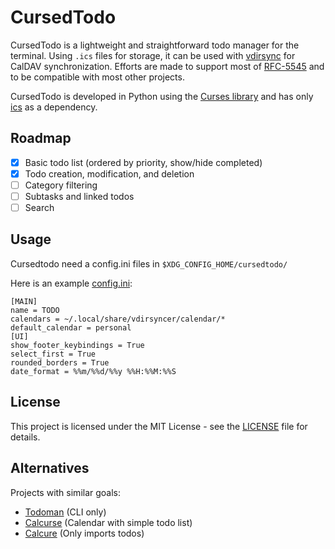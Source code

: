 # CursedTodo

CursedTodo is a lightweight and straightforward todo manager for the terminal. Using `.ics` files for storage, it can be used with [vdirsync](http://vdirsyncer.pimutils.org) for CalDAV synchronization. Efforts are made to support most of [RFC-5545](https://icalendar.org/RFC-Specifications/iCalendar-RFC-5545/) and to be compatible with most other projects.

CursedTodo is developed in Python using the [Curses library](https://docs.python.org/3.13/library/curses.html) and has only [ics](https://github.com/ics-py/ics-py) as a dependency.

## Roadmap

- [x] Basic todo list (ordered by priority, show/hide completed)
- [x] Todo creation, modification, and deletion
- [ ] Category filtering
- [ ] Subtasks and linked todos
- [ ] Search

## Usage
Cursedtodo need a config.ini files in `$XDG_CONFIG_HOME/cursedtodo/`

Here is an example [config.ini](config.ini):
```
[MAIN]
name = TODO
calendars = ~/.local/share/vdirsyncer/calendar/*
default_calendar = personal
[UI]
show_footer_keybindings = True
select_first = True
rounded_borders = True
date_format = %%m/%%d/%%y %%H:%%M:%%S

```

## License

This project is licensed under the MIT License - see the [LICENSE](LICENSE) file for details.

## Alternatives

Projects with similar goals:

- [Todoman](https://github.com/pimutils/todoman) (CLI only)
- [Calcurse](https://calcurse.org/) (Calendar with simple todo list)
- [Calcure](https://github.com/anufrievroman/calcure) (Only imports todos)
